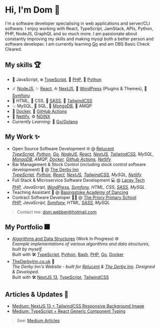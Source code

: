 # Hi, I'm Dom 👋


I'm a software developer specialising in web applications and server/CLI software.
I enjoy working with React, TypeScript, JamStack, APIs, Python, PHP, NodeJS, GraphQL and so much more.
I am passionate about constantly improving my skills and making mysql both a better person and software developer.
I am currently learning [Go][tech-golang] and am DBS Basic Check Cleared.

## My skills 🏆

- 📏 JavaScript, ❄️ [TypeScript][tech-typescript], 🐘 [PHP][tech-php], 🐍 [Python][tech-python]
- ☄️ [NodeJS][tech-nodejs], ✨ [React][tech-reactjs], ⛵ [NextJS][tech-nextjs], 🔌 [WordPress][tech-wordpress] (Plugins & Themes), 📖 [Symfony][tech-symfony]
- 📝 HTML, 💄 CSS, 💍 [SASS][tech-sass], 🦑 [TailwindCSS][tech-tailwindcss]
- 💥 MySQL, 📃 SQL, 📑 [MongoDB][tech-mongodb], 📩 AMQP
- 🐳 [Docker][tech-docker], 🏃 [GitHub Actions][tech-github-actions]
- 🛒 [Netlify][tech-netlify], ⚙️ [NGINX][tech-nginx]
- *Currently Learning:* 🚤 [Go/Golang][tech-golang]

## My Work ✨

- Open Source Software Development 🌐 @ [Relucent][work-relucent] \
  *[TypeScript][tech-typescript],
  [Python][tech-python],
  [Go][tech-golang],
  [NodeJS][tech-nodejs],
  [React][tech-reactjs],
  [NextJS][tech-nextjs],
  [TailwindCSS][tech-tailwindcss],
  MySQL,
  [MongoDB][tech-mongodb],
  AMQP,
  [Docker][tech-docker],
  [Github Actions][tech-github-actions],
  [Netlify][tech-netlify]*
- Bar Management & Stock Control (including stock control software development) 🍷 @ [The Derby Inn][work-thederbyinn] \
  *[TypeScript][tech-typescript],
  [Python][tech-python],
  [React][tech-reactjs],
  [NextJS][tech-nextjs],
  [TailwindCSS][tech-tailwindcss],
  MySQL,
  [Netlify][tech-netlify]*
- Full Stack & Microservice Software Development 💻 @ [Lacey Tech][work-laceytech] \
  *[PHP][tech-php],
  JavaScript,
  [WordPress][tech-wordpress],
  [Symfony][tech-symfony],
  HTML,
  CSS,
  [SASS][tech-sass],
  MySQL*
- Teaching Assistant 💃 @ [Basingstoke Academy of Dancing][work-basingstokeacademy]
- Contract Software Developer 🧑‍🏫 @ [The Priory Primary School][work-thepriory] \
  *[PHP][tech-php],
  JavaScript,
  [Symfony][tech-symfony],
  HTML,
  [SASS][tech-sass],
  MySQL*

> Contact me: <dom.webber@hotmail.com>

## My Portfolio 🎆

- [Algorithms and Data Structures](https://github.com/domwebber/algorithms-and-data-structures) (Work In Progress) ⚙️ \
  *Example implementations of various algorithms and data structures, built by myself.* \
  Built with 🛠
  [TypeScript][tech-typescript], [Python][tech-python], [Bash][tech-bash], [PHP][tech-php], [Go][tech-golang], [Docker][tech-docker]
- [TheDerbyInn.co.uk][work-thederbyinn] 🍹 \
  *The Derby Inn's Website - built for [Relucent][work-relucent] & [The Derby Inn][work-thederbyinn]. Designed & Developed.* \
  Built with 🛠
  [NextJS 13][tech-nextjs], [TypeScript][tech-typescript], [TailwindCSS][tech-tailwindcss]

## Articles & Updates 📝
<!-- BLOG-POST-LIST:START -->

- [Medium: NextJS 13 + TailwindCSS Responsive Background Image](https://medium.com/@domwebberr/nextjs-13-tailwindcss-responsive-background-image-eb8ead82ab4e?source=rss-7e4c514c9a3c------2)
- [Medium: TypeScript + React Generic Component Typing](https://medium.com/@domwebberr/typescript-react-generic-component-typing-d01f59d9375b?source=rss-7e4c514c9a3c------2)
<!-- BLOG-POST-LIST:END -->

> See: [Medium Articles][me-medium]

<!-- References: -->
<!-- Technologies: -->
[tech-typescript]: https://www.typescriptlang.org "TypeScript's Website"
[tech-nodejs]: https://nodejs.org "NodeJS' Website"
[tech-reactjs]: https://reactjs.org "ReactJS' Website"
[tech-nextjs]: https://nextjs.org "NextJS' Website"
[tech-python]: https://www.python.org "Python's Website"
[tech-php]: https://www.php.net "PHP's Website"
[tech-symfony]: https://symfony.com "Symfony's Website"
[tech-wordpress]: https://wordpress.org "WordPress' Website"
[tech-sass]: https://sass-lang.com "Sass' Website"
[tech-golang]: https://go.dev "Go's Website"
[tech-docker]: https://www.docker.com "Docker's Website"
[tech-tailwindcss]: https://tailwindcss.com "TailwindCSS' Website"
[tech-bash]: https://www.gnu.org/software/bash/ "Bash's Website"
[tech-mongodb]: https://www.mongodb.com/ "MongoDB's Website"
[tech-github-actions]: https://github.com/features/actions "GitHub Actions Feature Page"
[tech-netlify]: https://www.netlify.com/ "Netlify's Website"
[tech-nginx]: https://nginx.org/ "NGINX's Website"

<!-- Work References: -->
[work-relucent]: https://github.com/Relucent-Software "Relucent's GitHub Profile"
[work-thederbyinn]: https://thederbyinn.co.uk "The Derby Inn's Website"
[work-laceytech]: https://lacey-tech.com "Lacey Tech's Website"
[work-basingstokeacademy]: https://www.basingstokeacademy.co.uk "Basingstoke Academy of Dancing's Website"
[work-thepriory]: https://www.theprioryprimaryschool.org.uk "The Priory Primary School's Website"

<!-- Personal Links: -->
[me-medium]: https://medium.com/@domwebberr "My Medium Profile"
